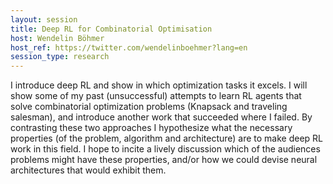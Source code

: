 ```yaml
---
layout: session
title: Deep RL for Combinatorial Optimisation
host: Wendelin Böhmer
host_ref: https://twitter.com/wendelinboehmer?lang=en
session_type: research
---
```


I introduce deep RL and show in which optimization tasks it excels. I will show some of my past (unsuccessful) attempts to learn RL agents that solve combinatorial optimization problems (Knapsack and traveling salesman), and introduce another work that succeeded where I failed. By contrasting these two approaches I hypothesize what the necessary properties (of the problem, algorithm and architecture) are to make deep RL work in this field. I hope to incite a lively discussion which of the audiences problems might have these properties, and/or how we could devise neural architectures that would exhibit them.
